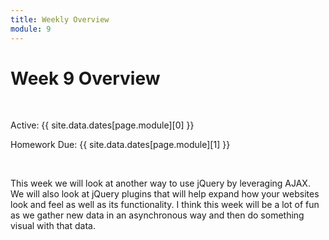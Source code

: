 ```yaml
---
title: Weekly Overview
module: 9
---
```


# Week 9 Overview <br />


<br />


Active: {{ site.data.dates[page.module][0] }}

Homework Due: {{ site.data.dates[page.module][1] }}


<br />

<!-- <div class="embed-responsive embed-responsive-16by9"><iframe class="embed-responsive-item" src="https://www.youtube.com/embed/GGX5lm2me0A" frameborder="0" allowfullscreen></iframe></div> -->


This week we will look at another way to use jQuery by leveraging AJAX.  We will also look at jQuery plugins that will help expand how your websites look and feel as well as its functionality.  I think this week will be a lot of fun as we gather new data in an asynchronous way and then do something visual with that data.
